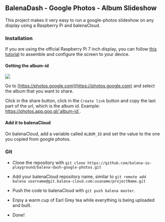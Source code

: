 ## BalenaDash - Google Photos - Album Slideshow

This project makes it very easy to run a google-photos slideshow on any display using a Raspberry Pi and balenaCloud.

### Installation 

If you are using the official Raspberry Pi 7 inch display, you can follow [this tutorial](https://www.balena.io/blog/assembling-the-official-raspberry-pi-touchscreen) to assemble and configure the screen to your device.

#### Getting the album-id

![](https://raw.githubusercontent.com/balena-io-playground/balena-dash-google-photos/master/media/getting_album_id.gif)

Go to [https://photos.google.com](https://photos.google.com) and select the album that you want to share.

Click in the share button, click in the `Create link` button and copy the last part of the url, which is the album id. Example: https://photos.app.goo.gl/`album-id`.

#### Add it to balenaCloud

On balenaCloud, add a variable called  `ALBUM_ID` and set the value to the one you copied from google photos.

### Git 

* Clone the repository with `git clone https://github.com/balena-io-playground/balena-dash-google-photos.git` 

* Add your balenaCloud repository name, similar to `git remote add balena username@git.balena-cloud.com:usaname/projectName.git` 

* Push the code to balenaCloud with `git push balena master`.

* Enjoy a warm cup of Earl Grey tea while everything is being uploaded and built.

* Done! 